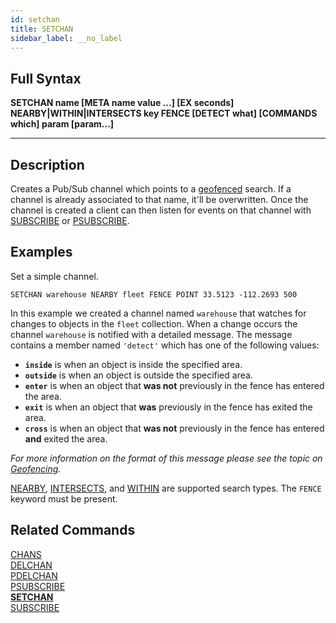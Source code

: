 ```yaml
---
id: setchan
title: SETCHAN
sidebar_label: __no_label
---
```


## Full Syntax

**SETCHAN  name [META name value ...] [EX seconds] NEARBY|WITHIN|INTERSECTS key FENCE [DETECT what] [COMMANDS which] param [param...]**

---

## Description

Creates a Pub/Sub channel which points to a [geofenced](./../topics/geofencing) search. If a channel is already associated to that name, it'll be overwritten. Once the channel is created a client can then listen for events on that channel with [SUBSCRIBE](./../commands/subscribe) or [PSUBSCRIBE](./../commands/psubscribe).

## Examples

Set a simple channel.

```tile38-cli
SETCHAN warehouse NEARBY fleet FENCE POINT 33.5123 -112.2693 500
```

In this example we created a channel named `warehouse` that watches for changes to objects in the `fleet` collection. When a change occurs the channel `warehouse` is notified with a detailed message. The message contains a member named `'detect'` which has one of the following values:

- **`inside`** is when an object is inside the specified area.
- **`outside`** is when an object is outside the specified area.
- **`enter`** is when an object that **was not** previously in the fence has entered the area.
- **`exit`** is when an object that **was** previously in the fence has exited the area.
- **`cross`** is when an object that **was not** previously in the fence has entered **and** exited the area.

*For more information on the format of this message please see the topic on [Geofencing](./../topics/geofencing).*

[NEARBY](./../commands/nearby), [INTERSECTS](./../commands/intersects), and [WITHIN](./../commands/within) are supported search types. The `FENCE` keyword must be present.

## Related Commands

[CHANS](chans.html)<br>
[DELCHAN](delchan.html)<br>
[PDELCHAN](pdelchan.html)<br>
[PSUBSCRIBE](psubscribe.html)<br>
**[SETCHAN](setchan.html)**<br>
[SUBSCRIBE](subscribe.html)<br>